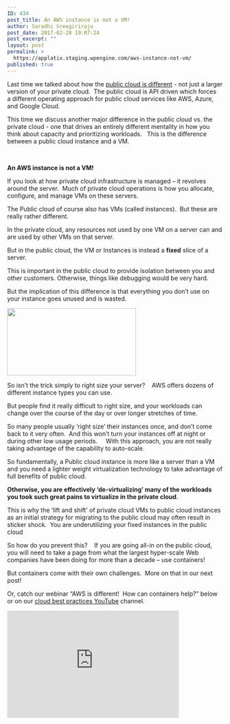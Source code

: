 ```yaml
---
ID: 434
post_title: An AWS instance is not a VM!
author: Saradhi Sreegiriraju
post_date: 2017-02-28 19:07:24
post_excerpt: ""
layout: post
permalink: >
  https://applatix.staging.wpengine.com/aws-instance-not-vm/
published: true
---
```

<p>Last time we talked about how the <a href="https://applatix.staging.wpengine.com/aws-public-cloud-not-equal-private-cloud/">public cloud is different</a> - not just a larger version of your private cloud.  The public cloud is API driven which forces a different operating approach for public cloud services like AWS, Azure, and Google Cloud.   </p>
<p>This time we discuss another major difference in the public cloud vs. the private cloud - one that drives an entirely different mentality in how you think about capacity and prioritizing workloads.   This is the difference between a public cloud instance and a VM.</p>
<p>&nbsp;</p>
<p><strong>An AWS instance is not a VM!</strong></p>
<p>If you look at how private cloud infrastructure is managed – it revolves around the server.  Much of private cloud operations is how you allocate, configure, and manage VMs on these servers.  </p>
<p>The Public cloud of course also has VMs (called instances).  But these are really rather different.</p>
<p>In the private cloud, any resources not used by one VM on a server can and are used by other VMs on that server.</p>
<p>But in the public cloud, the VM or Instances is instead a <strong>fixed</strong> slice of a server.</p>
<p>This is important in the public cloud to provide isolation between you and other customers. Otherwise, things like debugging would be very hard.</p>
<p>But the implication of this difference is that everything you don’t use on your instance goes unused and is wasted.</p>
<p><img class="alignleft size-medium wp-image-440" src="http://applatix.staging.wpengine.com/wp-content/uploads/2017/02/private-cloud-vms-vs-aws-instances-1-300x157.png" alt="" width="300" height="157" /></p>
<p>So isn’t the trick simply to right size your server?    AWS offers dozens of different instance types you can use.  </p>
<p>But people find it really difficult to right size, and your workloads can change over the course of the day or over longer stretches of time.</p>
<p>So many people usually ‘right size’ their instances once, and don’t come back to it very often.  And this won’t turn your instances off at night or during other low usage periods.     With this approach, you are not really taking advantage of the capability to auto-scale. </p>
<p>So fundamentally, a Public cloud instance is more like a server than a VM and you need a lighter weight virtualization technology to take advantage of full benefits of public cloud.   </p>
<p><strong>Otherwise, you are effectively ‘de-virtualizing’ many of the workloads you took such great pains to virtualize in the private cloud.</strong></p>
<p>This is why the ‘lift and shift’ of private cloud VMs to public cloud instances as an initial strategy for migrating to the public cloud may often result in sticker shock.  You are underutilizing your fixed instances in the public cloud</p>
<p>So how do you prevent this?    If you are going all-in on the public cloud, you will need to take a page from what the largest hyper-scale Web companies have been doing for more than a decade – use containers!</p>
<p>But containers come with their own challenges.  More on that in our next post!</p>
<p>Or, catch our webinar “AWS is different!  How can containers help?” below or on our <a href="https://www.youtube.com/watch?v=mQjMuzSrtGs">cloud best practices YouTube</a> channel.</p>
<p><iframe src="https://www.youtube.com/embed/mQjMuzSrtGs" width="400" height="250" frameborder="0" allowfullscreen="allowfullscreen"></iframe></p>
<p>&nbsp;</p>